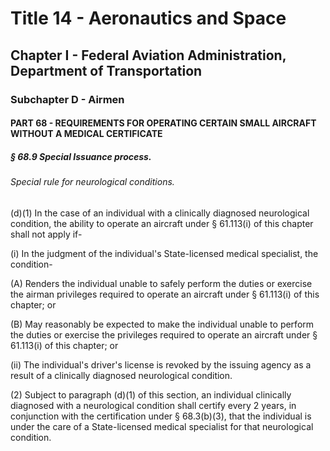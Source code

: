 
# Title 14 - Aeronautics and Space
## Chapter I - Federal Aviation Administration, Department of Transportation
### Subchapter D - Airmen
#### PART 68 - REQUIREMENTS FOR OPERATING CERTAIN SMALL AIRCRAFT WITHOUT A MEDICAL CERTIFICATE
##### § 68.9 Special Issuance process.
###### Special rule for neurological conditions.

(d)(1) In the case of an individual with a clinically diagnosed neurological condition, the ability to operate an aircraft under § 61.113(i) of this chapter shall not apply if-

(i) In the judgment of the individual's State-licensed medical specialist, the condition-

(A) Renders the individual unable to safely perform the duties or exercise the airman privileges required to operate an aircraft under § 61.113(i) of this chapter; or

(B) May reasonably be expected to make the individual unable to perform the duties or exercise the privileges required to operate an aircraft under § 61.113(i) of this chapter; or

(ii) The individual's driver's license is revoked by the issuing agency as a result of a clinically diagnosed neurological condition.

(2) Subject to paragraph (d)(1) of this section, an individual clinically diagnosed with a neurological condition shall certify every 2 years, in conjunction with the certification under § 68.3(b)(3), that the individual is under the care of a State-licensed medical specialist for that neurological condition.
